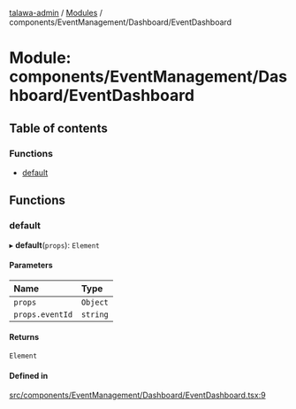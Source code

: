 [talawa-admin](../README.md) / [Modules](../modules.md) / components/EventManagement/Dashboard/EventDashboard

# Module: components/EventManagement/Dashboard/EventDashboard

## Table of contents

### Functions

- [default](components_EventManagement_Dashboard_EventDashboard.md#default)

## Functions

### default

▸ **default**(`props`): `Element`

#### Parameters

| Name | Type |
| :------ | :------ |
| `props` | `Object` |
| `props.eventId` | `string` |

#### Returns

`Element`

#### Defined in

[src/components/EventManagement/Dashboard/EventDashboard.tsx:9](https://github.com/AdityaRaimec22/talawa-admin/blob/234b10f/src/components/EventManagement/Dashboard/EventDashboard.tsx#L9)
